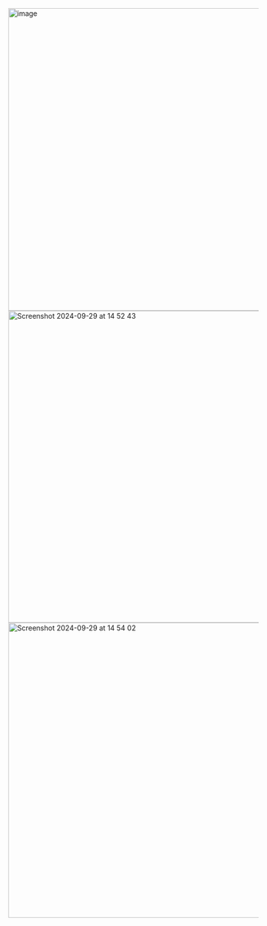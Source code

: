 <img width="609" alt="image" src="https://github.com/user-attachments/assets/28337a36-72c6-43f3-aa3b-325dd7c4c435">
<img width="628" alt="Screenshot 2024-09-29 at 14 52 43" src="https://github.com/user-attachments/assets/995a4e01-012a-4795-bf61-4f9300c41365">
<img width="594" alt="Screenshot 2024-09-29 at 14 54 02" src="https://github.com/user-attachments/assets/c7b63fc7-01a4-4595-880e-103471c3e945">
